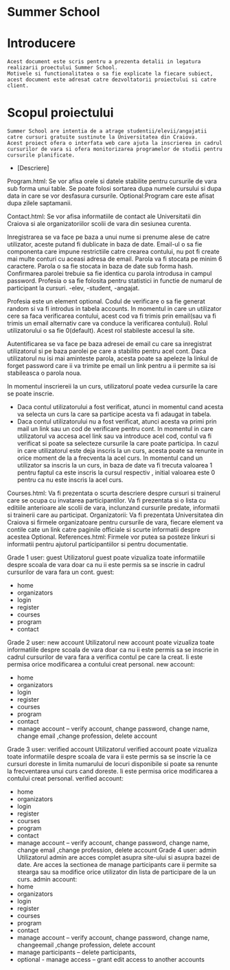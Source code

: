 # Summer School

# Introducere

	Acest document este scris pentru a prezenta detalii in legatura realizarii proectului Summer School.
	Motivele si functionalitatea o sa fie explicate la fiecare subiect, acest document este adresat catre dezvoltatorii proiectului si catre client.

# Scopul proiectului

	Summer School are intentia de a atrage studentii/elevii/angajatii catre cursuri gratuite sustinute la Universitatea din Craiova.
	Acest proiect ofera o interfata web care ajuta la inscrierea in cadrul cursurilor de vara si ofera monitorizarea programelor de studii pentru cursurile planificate.

* [Descriere]

Program.html:
	Se vor afisa orele si datele stabilite pentru cursurile de vara sub forma unui table. Se poate folosi sortarea dupa numele cursului si dupa data in care se vor desfasura cursurile.
	Optional:Program care este afisat dupa zilele saptamanii.

Contact.html:
	Se vor afisa informatiile de contact ale Universitatii din Craiova si ale organizatoriilor scolii de vara din sesiunea curenta.

Inregistrarea se va face pe baza a unui nume si prenume alese de catre utilizator, aceste putand fi dublicate in baza de date.
	Email-ul o sa fie componenta care impune restrictiile catre crearea contului, nu pot fi create mai multe conturi cu aceasi adresa de email.
	Parola va fi stocata pe minim 6 caractere. Parola o sa fie stocata in baza de date sub forma hash.
	Confirmarea parolei trebuie sa fie identica cu parola introdusa in campul password.
	Profesia o sa fie folosita pentru statistici in functie de numarul de participant la cursuri. -elev, -student, -angajat.
  
  Profesia este un element optional.
	Codul de verificare o sa fie generat random si va fi introdus in tabela accounts. In momentul in care un utilizator cere sa faca verificarea contului, acest cod va fi trimis prin email(sau va fi trimis un email alternativ care va conduce la verificarea contului).
	Rolul utilizatorului o sa fie 0(default). Acest rol stabileste accesul la site.

Autentificarea se va face pe baza adresei de email cu care sa inregistrat utilizatorul si pe baza parolei pe care a stabilito pentru acel cont.
	Daca utilizatorul nu isi mai aminteste parola, acesta poate sa apeleze la linkul de forget password care ii va trimite pe email un link pentru a ii permite sa isi stabileasca o parola noua.

In momentul inscriereii la un curs, utilizatorul poate vedea cursurile la care se poate inscrie. 
-	Daca contul utilizatorului a fost verificat, atunci in momentul cand acesta va selecta un curs la care sa participe acesta va fi adaugat in tabela.
-	Daca contul utilizatorului nu a fost verificat, atunci acesta va primi prin mail un link sau un cod de verificare pentru cont. In momentul in care utilizatorul va accesa acel link sau va introduce acel cod, contul va fi verificat si poate sa selecteze cursurile la care poate participa.
	In cazul in care utilizatorul este deja inscris la un curs, acesta poate sa renunte in orice moment de la a frecventa la acel curs.
	In momentul cand un utilizator sa inscris la un curs, in baza de date va fi trecuta valoarea 1 pentru faptul ca este inscris la cursul respectiv , initial valoarea este 0 pentru ca nu este inscris la acel curs.
  
  Courses.html:
	Va fi prezentata o scurta descriere despre cursuri si trainerul care se ocupa cu invatarea participantilor.
	Va fi prezentata si o lista cu editiile anterioare ale scolii de vara, inclunzand cursurile predate, informatii si trainerii care au participat.
Organizatorii:
	Va fi prezentata Universitatea din Craiova si firmele organizatoare pentru cursurile de vara, fiecare element va contile cate un link catre paginile officiale si scurte informatii despre acestea
Optional. References.html:
 	Firmele vor putea sa posteze linkuri si informatii pentru ajutorul participantiilor si pentru documentatie.
  
  Grade 1 user: guest
	Utilizatorul guest poate vizualiza toate informatiile despre scoala de vara doar ca nu ii este permis sa se inscrie in cadrul cursurilor de vara fara un cont.
guest:
-	home
-	organizators
-	login
-	register
-	courses
-	program
-	contact

Grade 2 user: new account
	Utilizatorul new account poate vizualiza toate informatiile despre scoala de vara doar ca nu ii este permis sa se inscrie in cadrul cursurilor de vara fara a verifica contul pe care la creat. Ii este permisa orice modificarea a contului creat personal.
new account:
-	home
-	organizators
-	login
-	register
-	courses
-	program
-	contact
-	manage account – verify account, change password, change name, change email ,change profession, delete account


Grade 3 user: verified account
	Utilizatorul verified account poate vizualiza toate informatiile despre scoala de vara ii este permis sa se inscrie la ce cursuri doreste in limita numarului de locuri disponibile si poate sa renunte la frecventarea unui curs cand doreste.
Ii este permisa orice modificarea a contului creat personal.
verified account:
-	home
-	organizators
-	login
-	register
-	courses
-	program
-	contact
-	manage account – verify account, change password, change name, change email ,change profession, delete account
Grade 4 user: admin
	Utilizatorul admin are acces complet asupra site-ului si asupra bazei de date. Are acces la sectionea de manage participants care ii permite sa stearga sau sa modifice orice utilizator din lista de participare de la un curs.
admin account:
-	home
-	organizators
-	login
-	register
-	courses
-	program
-	contact
-	manage account – verify account, change password, change name, changeemail ,change profession, delete account
-	manage participants – delete participants,
-	optional - manage access – grant edit access to another accounts


